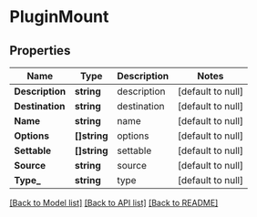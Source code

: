# PluginMount

## Properties
Name | Type | Description | Notes
------------ | ------------- | ------------- | -------------
**Description** | **string** | description | [default to null]
**Destination** | **string** | destination | [default to null]
**Name** | **string** | name | [default to null]
**Options** | **[]string** | options | [default to null]
**Settable** | **[]string** | settable | [default to null]
**Source** | **string** | source | [default to null]
**Type_** | **string** | type | [default to null]

[[Back to Model list]](../README.md#documentation-for-models) [[Back to API list]](../README.md#documentation-for-api-endpoints) [[Back to README]](../README.md)



